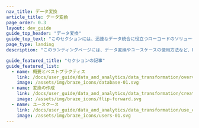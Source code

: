 ```yaml
---
nav_title: データ変換
article_title: データ変換
page_order: 0.3
layout: dev_guide
guide_top_header: "データ変換"
guide_top_text: "このセクションには、迅速なデータ統合に役立つローコードのソリューションである、Braze Data Transformation に関する記事がまとめられています。"
page_type: landing
description: "このランディングページには、データ変換やユースケースの使用方法など、Braze Data Transformation に関する記事がまとめられています。"

guide_featured_title: "セクションの記事"
guide_featured_list:
  - name: 概要とベストプラクティス
    link: /docs/user_guide/data_and_analytics/data_transformation/overview/
    image: /assets/img/braze_icons/database-01.svg
  - name: 変換の作成
    link: /docs/user_guide/data_and_analytics/data_transformation/creating_a_transformation/
    image: /assets/img/braze_icons/flip-forward.svg
  - name: ユースケース
    link: /docs/user_guide/data_and_analytics/data_transformation/use_cases/
    image: /assets/img/braze_icons/users-01.svg
---
```

<br><br>
